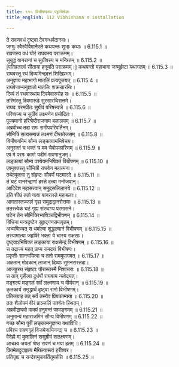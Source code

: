 ```yaml
---
title: ११५ विभीषणस्य पट्टाभिषेकः
title_english: 112 Vibhishana s installation

---
```

<div class="audioEmbed"  caption="श्रीराम-हरिसीताराममूर्ति-घनपाठिभ्यां वचनम्" src="https://archive.org/download/Ramayana-recitation-Sriram-harisItArAmamUrti-Ghanapaati-v2/Kanda_6/Kanda_6_YK-112-Vibhishana_s_installation__0.mp3"></div>


ते रावणवधं दृष्ट्वा देवगन्धर्वदानवाः।  
जग्मुः स्वैस्वैर्विमानैस्ते कथयन्तः शुभाः कथाः ॥ 6.115.1 ॥   
रावणस्य वधं घोरं राघवस्य पराक्रमम्।  
सुयुद्धं वानराणां च सुग्रीवस्य च मन्त्रितम् ॥ 6.115.2 ॥   
[पतिव्रतात्वं सीताया हनूमति पराक्रमम्।] कथयन्तो महाभागा जग्मुर्हृष्टा यथागतम् ॥ 6.115.3 ॥   
राघवस्तु रथं दिव्यमिन्द्रदत्तं शिखिप्रभम्।  
अनुज्ञाय महाभागो मातलिं प्रत्यपूजयत् ॥ 6.115.4 ॥   
राघवेणाभ्यनुज्ञातो मातलिः शक्रसारथिः।  
दिव्यं तं रथमास्थाय दिवमेवारुरोह सः ॥ 6.115.5 ॥   
तस्मिंस्तु दिवमारूढे सुरसारथिसत्तमे।  
राघवः परमप्रीतः सुग्रीवं परिषस्वजे ॥ 6.115.6 ॥   
परिष्वज्य च सुग्रीवं लक्ष्मणेन प्रचोदितः।  
पूज्यमानो हरिश्रेष्ठैराजगाम बलालयम् ॥ 6.115.7 ॥   
अब्रवीच्च तदा रामः समीपपरिवर्तिनम्।  
सौमित्रिं सत्यसम्पन्नं लक्ष्मणं दीप्ततेजसम् ॥ 6.115.8 ॥   
विभीषणमिमं सौम्य लङ्कायामभिषेचय।  
अनुरक्तं च भक्तं च मम चैवोपकारिणम् ॥ 6.115.9 ॥   
एष मे परमः कामो यदीमं रावणानुजम्।  
लङ्कायां सौम्य पश्येयमभिषिक्तं विबीषणम् ॥ 6.115.10 ॥   
एवमुक्तस्तु सौमित्री राघवेण महात्मना।  
तथेत्युक्त्वा तु संहृष्टः सौवर्णं घटमाददे ॥ 6.115.11 ॥   
तं घटं वानरेन्द्राणां हस्ते दत्त्वा मनोजवान्।  
आदिदेश महासत्त्वान् समुद्रसलिलानये ॥ 6.115.12 ॥   
इति शीघ्रं ततो गत्वा वानरास्ते महाबलाः।  
आगतास्तज्जलं गृह्य समुद्राद्वानरोत्तमाः ॥ 6.115.13 ॥   
ततस्त्वेकं घटं गृह्य संस्थाप्य परमासने।  
घटेन तेन सौमित्रिरभ्यषिञ्चद्विभीषणम् ॥ 6.115.14 ॥   
विधिना मन्त्रदृष्टेन सुहृद्गणसमावृतम्।  
अभ्यषिञ्चत् स धर्मात्मा शुद्धात्मानं विभीषणम् ॥ 6.115.15 ॥   
तस्यामात्या जहृषिरे भक्ता ये चास्य राक्षसाः।  
दृष्ट्वाऽभिषिक्तं लङ्कायां राक्षसेन्द्रं विभीषणम् ॥ 6.115.16 ॥   
स तद्राज्यं महत् प्राप्य रामदत्तं विभीषणः।  
प्रकृतीः सान्त्वयित्वा च ततो राममुपागमत् ॥ 6.115.17 ॥   
अक्षतान् मोदकान् लाजान् दिव्याः सुमनसस्तदा।  
आजह्रुरथ संहृष्टाः पौरास्तस्मै निशाचराः ॥ 6.115.18 ॥   
स तान् गृहीत्वा दुर्धर्षो राघवाय न्यवेदयत्।  
मङ्गल्यं मङ्गलं सर्वं लक्ष्मणाय च वीर्यवान् ॥ 6.115.19 ॥   
कृतकार्यं समृद्धार्थं दृष्ट्वा रामो विभीषणम्।  
प्रतिजग्राह तत् सर्वं तस्यैव प्रियकाम्यया ॥ 6.115.20 ॥   
ततः शैलोपमं वीरं प्राञ्जलिं पार्श्वतः स्थितम्।  
अब्रवीद्राघवो वाक्यं हनुमन्तं प्लवङ्गमम् ॥ 6.115.21 ॥   
अनुमान्यं महाराजमिमं सौम्य विभीषणम् ॥ 6.115.22 ॥   
गच्छ सौम्य पुरीं लङ्कामनुज्ञाप्य यथाविधि।  
प्रविश्य रावणगृहं विजयेनाभिनन्द्य च ॥ 6.115.23 ॥   
वैदेह्यै मां कुशलिनं ससुग्रीवं सलक्ष्मणम्।  
आचक्ष्व जयतां श्रेष्ठ रावणं च मया हतम् ॥ 6.115.24 ॥   
प्रियमेतदुदाहृत्य मैथिल्यास्त्वं हरीश्वर।  
प्रतिगृह्य च सन्देशमुपावर्तितुमर्हसि ॥ 6.115.25 ॥   